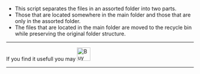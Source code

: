 - This script separates the files in an assorted folder into two parts. 
- Those that are located somewhere in the main folder and those that are only in the assorted folder. 
- The files that are located in the main folder are moved to the recycle bin while preserving the original folder structure.

---
If you find it usefull you may
<a href='https://ko-fi.com/E1E01KVQEY' target='_blank'><img height='36' style='border:0px;height:36px;' src='https://storage.ko-fi.com/cdn/kofi6.png?v=6' border='0' alt='Buy Me a Coffee at ko-fi.com' /></a>

---
